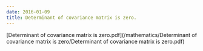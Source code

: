 ```yaml
---
date: 2016-01-09
title: Determinant of covariance matrix is zero.
---
```


[Determinant of covariance matrix is zero.pdf](/mathematics/Determinant of covariance matrix is zero/Determinant of covariance matrix is zero.pdf)